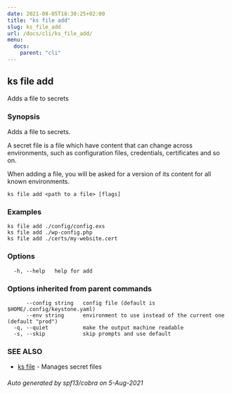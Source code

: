 ```yaml
---
date: 2021-08-05T18:30:25+02:00
title: "ks file add"
slug: ks_file_add
url: /docs/cli/ks_file_add/
menu:
  docs:
    parent: "cli"
---
```

## ks file add

Adds a file to secrets

### Synopsis

Adds a file to secrets.

A secret file is a file which have content that can change
across environments, such as configuration files, credentials,
certificates and so on.

When adding a file, you will be asked for a version of its content
for all known environments.


```
ks file add <path to a file> [flags]
```

### Examples

```
ks file add ./config/config.exs
ks file add ./wp-config.php
ks file add ./certs/my-website.cert
```

### Options

```
  -h, --help   help for add
```

### Options inherited from parent commands

```
      --config string   config file (default is $HOME/.config/keystone.yaml)
      --env string      environment to use instead of the current one (default "prod")
  -q, --quiet           make the output machine readable
  -s, --skip            skip prompts and use default
```

### SEE ALSO

* [ks file](/docs/cli/ks_file/)	 - Manages secret files

###### Auto generated by spf13/cobra on 5-Aug-2021
